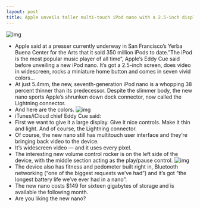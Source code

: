 ```yaml
---
layout: post
title: Apple unveils taller multi-touch iPod nano with a 2.5-inch display
---
```

![img](http://media.idownloadblog.com/wp-content/uploads/2012/09/new-iPod-Nano.jpg)
* Apple said at a presser currently underway in San Francisco’s Yerba Buena Center for the Arts that it sold 350 million iPods to date.”The iPod is the most popular music player of all time”, Apple’s Eddy Cue said before unveiling a new iPod nano. It’s got a 2.5-inch screen, does video in widescreen, rocks a miniature home button and comes in seven vivid colors…
* At just 5.4mm, the new, seventh-generation iPod nano is a whopping 38 percent thinner than its predecessor. Despite the slimmer body, the new nano sports Apple’s shrunken down dock connector, now called the Lightning connector.
* And here are the colors.
![img](http://media.idownloadblog.com/wp-content/uploads/2012/09/iPHone-presser-20120912-slide-008.jpg)
* iTunes/iCloud chief Eddy Cue said:
* First we want to give it a large display. Give it nice controls. Make it thin and light. And of course, the Lightning connector.
* Of course, the new nano still has multitouch user interface and they’re bringing back video to the device.
* It’s widescreen video — and it uses every pixel.
* The interesting new volume control rocker is on the left side of the device, with the middle section acting as the play/pause control.
![img](http://media.idownloadblog.com/wp-content/uploads/2012/09/iPHone-presser-20120912-slide-009.jpg)
* The device also has fitness and pedometer built right in, Bluetooth networking (“one of the biggest requests we’ve had”) and it’s got “the longest battery life we’ve ever had in a nano”.
* The new nano costs $149 for sixteen gigabytes of storage and is available the following month.
* Are you liking the new nano?

